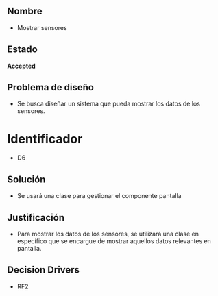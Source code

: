 ## Nombre
* Mostrar sensores 

## Estado

**Accepted**

## Problema de diseño 

* Se busca diseñar un sistema que pueda mostrar los datos de los sensores.  

# Identificador 

* D6 

## Solución 
* Se usará una clase para gestionar el componente pantalla

## Justificación 
* Para mostrar los datos de los sensores, se utilizará una clase en específico que se encargue de mostrar aquellos datos relevantes en pantalla.

## Decision Drivers
* RF2
